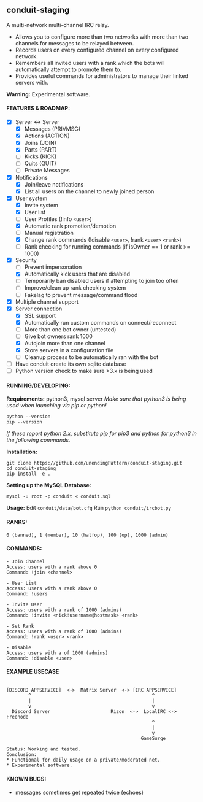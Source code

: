 ## conduit-staging

A multi-network multi-channel IRC relay.

* Allows you to configure more than two networks with more than two channels for messages to be relayed between.
* Records users on every configured channel on every configured network.
* Remembers all invited users with a rank which the bots will automatically attempt to promote them to.
* Provides useful commands for administrators to manage their linked servers with.

**Warning:** Experimental software.

#### FEATURES & ROADMAP:
 - [x] Server <-> Server
     - [x] Messages (PRIVMSG)
     - [x] Actions (ACTION)
     - [x] Joins (JOIN)
     - [x] Parts (PART)
     - [ ] Kicks (KICK)
     - [ ] Quits (QUIT)
     - [ ] Private Messages
 - [x] Notifications
    - [x] Join/leave notifications
    - [x] List all users on the channel to newly joined person
 - [x] User system
   - [x] Invite system
   - [x] User list
   - [ ] User Profiles (!info `<user>`)
   - [x] Automatic rank promotion/demotion
   - [ ] Manual registration
   - [x] Change rank commands (!disable `<user>`, !rank `<user>` `<rank>`)
   - [ ] Rank checking for running commands (if isOwner == 1 or rank >= 1000)
 - [x] Security
    - [ ] Prevent impersonation
    - [x] Automatically kick users that are disabled
    - [ ] Temporarily ban disabled users if attempting to join too often
    - [ ] Improve/clean up rank checking system
    - [ ] Fakelag to prevent message/command flood
 - [x] Multiple channel support
 - [x] Server connection
   - [x] SSL support
   - [x] Automatically run custom commands on connect/reconnect
   - [ ] More than one bot owner (untested)
   - [ ] Give bot owners rank 1000
   - [x] Autojoin more than one channel
   - [x] Store servers in a configuration file
   - [ ] Cleanup process to be automatically ran with the bot
 - [ ] Have conduit create its own sqlite database
 - [ ] Python version check to make sure >3.x is being used

#### RUNNING/DEVELOPING:
**Requirements:** python3, mysql server
*Make sure that python3 is being used when launching via pip or python!*
```
python --version
pip --version
```
*If these report python 2.x, substitute pip for pip3 and python for python3 in the following commands.*

**Installation:**
```
git clone https://github.com/unendingPattern/conduit-staging.git
cd conduit-staging
pip install -e .
```

**Setting up the MySQL Database:**

```
mysql -u root -p conduit < conduit.sql
```

**Usage:**
Edit `conduit/data/bot.cfg`
Run `python conduit/ircbot.py`

#### RANKS:
```
0 (banned), 1 (member), 10 (halfop), 100 (op), 1000 (admin)
```

#### COMMANDS:
```
- Join Channel
Access: users with a rank above 0
Command: !join <channel>

- User List
Access: users with a rank above 0
Command: !users

- Invite User
Access: users with a rank of 1000 (admins)
Command: !invite <nick!username@hostmask> <rank>

- Set Rank 
Access: users with a rank of 1000 (admins)
Command: !rank <user> <rank>

- Disable
Access: users with a of 1000 (admins)
Command: !disable <user>
```

#### EXAMPLE USECASE
```

[DISCORD APPSERVICE]  <->  Matrix Server  <-> [IRC APPSERVICE]
        ^                                            ^
        |                                            |
        v                                            v
  Discord Server                      Rizon  <->  LocalIRC <-> Freenode
                                                     ^
                                                     |
                                                     v
                                                 GameSurge
                                                  
Status: Working and tested.
Conclusion:
* Functional for daily usage on a private/moderated net.
* Experimental software.

```

#### KNOWN BUGS:
* messages sometimes get repeated twice (echoes)